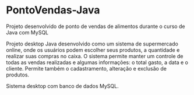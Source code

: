 # PontoVendas-Java
Projeto desenvolvido de ponto de vendas de alimentos durante o curso de Java com MySQL

Projeto desktop Java desenvolvido como um sistema de supermercado online, onde os usuários podem escolher seus produtos, a quantidade e realizar suas compras no caixa. 
O sistema permite manter um controle de todas as vendas realizadas e algumas informações: o total gasto, a data e o cliente. 
Permite também o cadastramento, alteração e exclusão de produtos. 

Sistema desktop com banco de dados MySQL.
